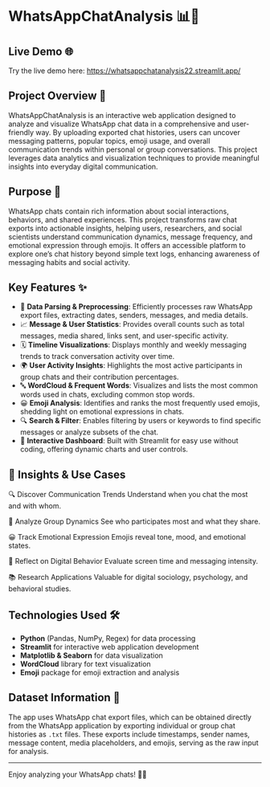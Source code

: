 # WhatsAppChatAnalysis 📊💬
## Live Demo 🌐  
Try the live demo here: https://whatsappchatanalysis22.streamlit.app/

## Project Overview 🎯  
WhatsAppChatAnalysis is an interactive web application designed to analyze and visualize WhatsApp chat data in a comprehensive and user-friendly way. By uploading exported chat histories, users can uncover messaging patterns, popular topics, emoji usage, and overall communication trends within personal or group conversations. This project leverages data analytics and visualization techniques to provide meaningful insights into everyday digital communication.

## Purpose 💬  
WhatsApp chats contain rich information about social interactions, behaviors, and shared experiences. This project transforms raw chat exports into actionable insights, helping users, researchers, and social scientists understand communication dynamics, message frequency, and emotional expression through emojis. It offers an accessible platform to explore one’s chat history beyond simple text logs, enhancing awareness of messaging habits and social activity.

## Key Features ✨  
- 🧹 **Data Parsing & Preprocessing**: Efficiently processes raw WhatsApp export files, extracting dates, senders, messages, and media details.  
- 📈 **Message & User Statistics**: Provides overall counts such as total messages, media shared, links sent, and user-specific activity.  
- 🗓️ **Timeline Visualizations**: Displays monthly and weekly messaging trends to track conversation activity over time.  
- 🌍 **User Activity Insights**: Highlights the most active participants in group chats and their contribution percentages.  
- 🔤 **WordCloud & Frequent Words**: Visualizes and lists the most common words used in chats, excluding common stop words.  
- 😀 **Emoji Analysis**: Identifies and ranks the most frequently used emojis, shedding light on emotional expressions in chats.  
- 🔍 **Search & Filter**: Enables filtering by users or keywords to find specific messages or analyze subsets of the chat.  
- 🎨 **Interactive Dashboard**: Built with Streamlit for easy use without coding, offering dynamic charts and user controls.

## 📌 Insights & Use Cases
🔍 Discover Communication Trends
Understand when you chat the most and with whom.

👥 Analyze Group Dynamics
See who participates most and what they share.

😀 Track Emotional Expression
Emojis reveal tone, mood, and emotional states.

🧠 Reflect on Digital Behavior
Evaluate screen time and messaging intensity.

📚 Research Applications
Valuable for digital sociology, psychology, and behavioral studies.

## Technologies Used 🛠️  
- **Python** (Pandas, NumPy, Regex) for data processing  
- **Streamlit** for interactive web application development  
- **Matplotlib & Seaborn** for data visualization  
- **WordCloud** library for text visualization  
- **Emoji** package for emoji extraction and analysis  

## Dataset Information 📂  
The app uses WhatsApp chat export files, which can be obtained directly from the WhatsApp application by exporting individual or group chat histories as `.txt` files. These exports include timestamps, sender names, message content, media placeholders, and emojis, serving as the raw input for analysis.

---

Enjoy analyzing your WhatsApp chats! 📱💬  
